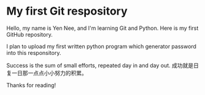 # My first Git respository

Hello, my name is Yen Nee, and I'm learning Git and Python. Here is my first GitHub repository.

I plan to upload my first written python program which generator password into this responsitory.

Success is the sum of small efforts, repeated day in and day out.
成功就是日复一日那一点点小小努力的积累。

Thanks for reading!

